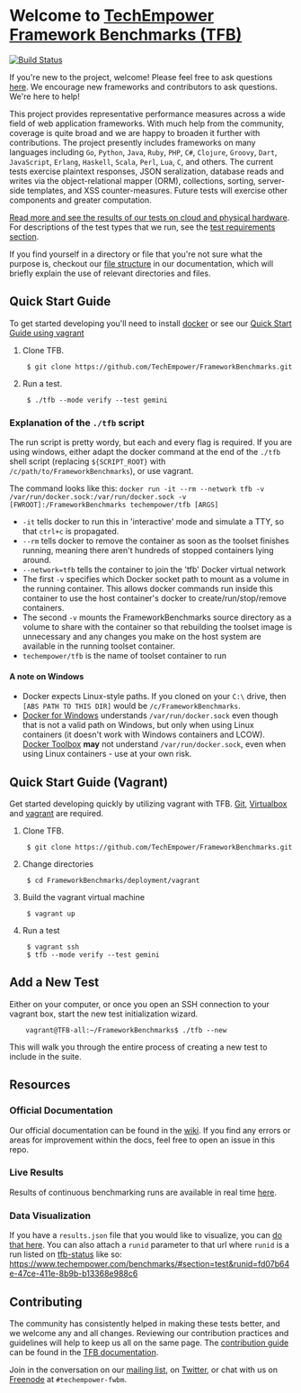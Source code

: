 # Welcome to [TechEmpower Framework Benchmarks (TFB)](http://www.techempower.com/benchmarks/)

[![Build Status](https://travis-ci.org/TechEmpower/FrameworkBenchmarks.svg?branch=master)](https://travis-ci.org/TechEmpower/FrameworkBenchmarks)

If you're new to the project, welcome! Please feel free to ask questions [here](https://github.com/TechEmpower/FrameworkBenchmarks/issues/2978). We encourage new frameworks and contributors to ask questions. We're here to help!

This project provides representative performance measures across a wide field of web application frameworks. With much help from the community, coverage is quite broad and we are happy to broaden it further with contributions. The project presently includes frameworks on many languages including `Go`, `Python`, `Java`, `Ruby`, `PHP`, `C#`, `Clojure`, `Groovy`, `Dart`, `JavaScript`, `Erlang`, `Haskell`, `Scala`, `Perl`, `Lua`, `C`, and others.  The current tests exercise plaintext responses, JSON seralization, database reads and writes via the object-relational mapper (ORM), collections, sorting, server-side templates, and XSS counter-measures. Future tests will exercise other components and greater computation.

[Read more and see the results of our tests on cloud and physical hardware](http://www.techempower.com/benchmarks/). For descriptions of the test types that we run, see the 
[test requirements section](https://github.com/TechEmpower/FrameworkBenchmarks/wiki/Project-Information-Framework-Tests-Overview).

If you find yourself in a directory or file that you're not sure what the purpose is, checkout our [file structure](https://github.com/TechEmpower/FrameworkBenchmarks/wiki/Codebase-File-Structure) in our documentation, which will briefly explain the use of relevant directories and files.

## Quick Start Guide

To get started developing you'll need to install [docker](https://docs.docker.com/install/) or see our [Quick Start Guide using vagrant](.#quick-start-guide-(vagrant))

1. Clone TFB.

        $ git clone https://github.com/TechEmpower/FrameworkBenchmarks.git

2. Run a test.

        $ ./tfb --mode verify --test gemini

### Explanation of the `./tfb` script

The run script is pretty wordy, but each and every flag is required. If you are using windows, either adapt the docker command at the end of the `./tfb` shell script (replacing `${SCRIPT_ROOT}` with `/c/path/to/FrameworkBenchmarks`), or use vagrant.

The command looks like this: `docker run -it --rm --network tfb -v /var/run/docker.sock:/var/run/docker.sock -v [FWROOT]:/FrameworkBenchmarks techempower/tfb [ARGS]`

- `-it` tells docker to run this in 'interactive' mode and simulate a TTY, so that `ctrl+c` is propagated.
- `--rm` tells docker to remove the container as soon as the toolset finishes running, meaning there aren't hundreds of stopped containers lying around.
- `--network=tfb` tells the container to join the 'tfb' Docker virtual network
- The first `-v` specifies which Docker socket path to mount as a volume in the running container. This allows docker commands run inside this container to use the host container's docker to create/run/stop/remove containers.
- The second `-v` mounts the FrameworkBenchmarks source directory as a volume to share with the container so that rebuilding the toolset image is unnecessary and any changes you make on the host system are available in the running toolset container.
- `techempower/tfb` is the name of toolset container to run

#### A note on Windows

- Docker expects Linux-style paths. If you cloned on your `C:\` drive, then `[ABS PATH TO THIS DIR]` would be `/c/FrameworkBenchmarks`.
- [Docker for Windows](https://www.docker.com/docker-windows) understands `/var/run/docker.sock` even though that is not a valid path on Windows, but only when using Linux containers (it doesn't work with Windows containers and LCOW). [Docker Toolbox](https://docs.docker.com/toolbox/toolbox_install_windows/) **may** not understand `/var/run/docker.sock`, even when using Linux containers - use at your own risk.

## Quick Start Guide (Vagrant)

Get started developing quickly by utilizing vagrant with TFB. [Git](https://git-scm.com),
[Virtualbox](https://www.virtualbox.org/) and [vagrant](https://www.vagrantup.com/) are
required.

1. Clone TFB.

        $ git clone https://github.com/TechEmpower/FrameworkBenchmarks.git

2. Change directories

        $ cd FrameworkBenchmarks/deployment/vagrant

3. Build the vagrant virtual machine

        $ vagrant up

4. Run a test

        $ vagrant ssh
        $ tfb --mode verify --test gemini

## Add a New Test

Either on your computer, or once you open an SSH connection to your vagrant box, start the new test initialization wizard.

        vagrant@TFB-all:~/FrameworkBenchmarks$ ./tfb --new

This will walk you through the entire process of creating a new test to include in the suite.

## Resources

### Official Documentation

Our official documentation can be found in the [wiki](https://github.com/TechEmpower/FrameworkBenchmarks/wiki). 
If you find any errors or areas for improvement within the docs, feel free to open an issue in this repo.

### Live Results

Results of continuous benchmarking runs are available in real time [here](https://tfb-status.techempower.com/).

### Data Visualization

If you have a `results.json` file that you would like to visualize, you can [do that here](https://www.techempower.com/benchmarks/#section=test). You can also attach a `runid` parameter to that url where `runid` is a run listed on [tfb-status](https://tfb-status.techempower.com) like so: https://www.techempower.com/benchmarks/#section=test&runid=fd07b64e-47ce-411e-8b9b-b13368e988c6

## Contributing

The community has consistently helped in making these tests better, and we welcome any and all changes. Reviewing our contribution practices and guidelines will help to keep us all on the same page. The [contribution guide](https://github.com/TechEmpower/FrameworkBenchmarks/wiki/Development-Contributing-Guide) can be found in the [TFB documentation](https://github.com/TechEmpower/FrameworkBenchmarks/wiki).

Join in the conversation on our [mailing list](https://groups.google.com/forum/?fromgroups=#!forum/framework-benchmarks), on [Twitter](https://twitter.com/tfbenchmarks), or chat with us on [Freenode](https://webchat.freenode.net/) at `#techempower-fwbm`. 

